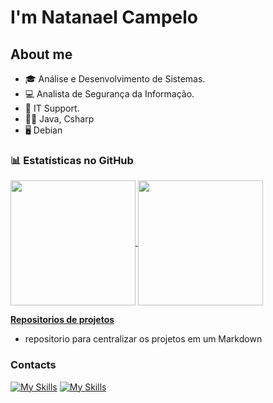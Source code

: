 # I'm Natanael Campelo

## About me

- 🎓 Análise e Desenvolvimento de Sistemas.
- 💻 Analista de Segurança da Informação.
- 💼 IT Support.
- 👨‍💻 Java, Csharp
- 🖥 Debian
  
  
### 📊 Estatísticas no GitHub

<a href="https://github.com/anuraghazra/github-readme-stats">
  <img height=200 align="center" src="https://github-readme-stats.vercel.app/api?username=natamaia&theme=catppuccin_mocha&show_icons=true" />
</a>
<a href="https://github.com/anuraghazra/convoychat">
  <img height=200 align="center" src="https://github-readme-stats.vercel.app/api/top-langs?username=natamaia&layout=donut&&theme=catppuccin_mocha&langs_count=4&card_width=320" />
</a>


**[Repositorios de projetos](https://github.com/natamaia/academic-projects/blob/main/README.md)**
  - repositorio para centralizar os projetos em um Markdown


### Contacts  
[![My Skills](https://skillicons.dev/icons?i=linkedin)](https://linkedin.com/in/natamaia)
[![My Skills](https://skillicons.dev/icons?i=instagram)](https://www.instagram.com/_maia.nt/)
